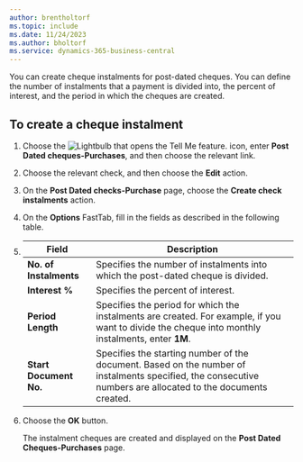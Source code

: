 ```yaml
---
author: brentholtorf
ms.topic: include
ms.date: 11/24/2023
ms.author: bholtorf
ms.service: dynamics-365-business-central
---
```

You can create cheque instalments for post-dated cheques. You can define the number of instalments that a payment is divided into, the percent of interest, and the period in which the cheques are created.  

## To create a cheque instalment  
1.  Choose the ![Lightbulb that opens the Tell Me feature.](../../../media/ui-search/search_small.png "Tell me what you want to do") icon, enter **Post Dated cheques-Purchases**, and then choose the relevant link.  
2.  Choose the relevant check, and then choose the **Edit** action.  
3.  On the **Post Dated checks-Purchase** page, choose the **Create check instalments** action.  
4.  On the **Options** FastTab, fill in the fields as described in the following table.  

5.  |Field|Description|  
    |---------------------------------|---------------------------------------|  
    |**No. of Instalments**|Specifies the number of instalments into which the post-dated cheque is divided.|  
    |**Interest %**|Specifies the percent of interest.|  
    |**Period Length**|Specifies the period for which the instalments are created. For example, if you want to divide the cheque into monthly instalments, enter **1M**.|  
    |**Start Document No.**|Specifies the starting number of the document. Based on the number of instalments specified, the consecutive numbers are allocated to the documents created.|  

6.  Choose the **OK** button.  

     The instalment cheques are created and displayed on the **Post Dated Cheques-Purchases** page.
